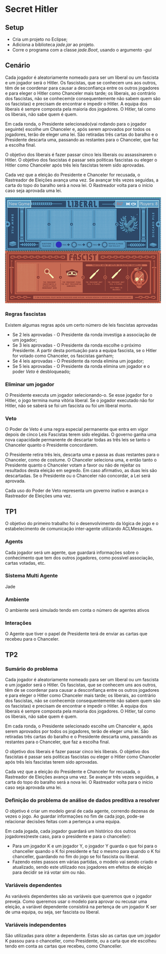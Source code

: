 # Secret Hitler

## Setup

* Cria um projeto no Eclipse;
* Adiciona a biblioteca _jade.jar_ ao projeto.
* Corre o programa com a classe _jade.Boot_, usando o argumento _-gui_


## Cenário

Cada jogador é aleatoriamente nomeado para ser um liberal ou um fascista e um jogador será o Hitler. Os fascistas, que se conhecem uns aos outros, têm de se coordenar para causar a desconfiança entre os outros jogadores e para eleger o Hitler como Chanceler mais tarde; os liberais, ao contrário dos fascistas, não se conhecem(e consequentemente não sabem quem são os fascistas) e precisam de encontrar e impedir o Hitler. A equipa dos liberais é sempre composta pela maioria dos jogadores. O Hitler, tal como os liberais, não sabe quem é quem.

Em cada ronda, o Presidente selecionado(vai rodando para o jogador seguinte) escolhe um Chanceler e, após serem aprovados por todos os jogadores, terão de eleger uma lei. São retiradas três cartas do baralho e o Presidente descarta uma, passando as restantes para o Chanceler, que faz a escolha final. 

O objetivo dos liberais é fazer passar cinco leis liberais ou assassinarem o Hitler. O objetivo dos fascistas é passar seis politicas fascistas ou eleger o Hitler como Chanceler após três leis fascistas terem sido aprovadas.

Cada vez que a eleição do Presidente e Chanceler for recusada, o Rastreador de Eleições avança uma vez. Se avançar três vezes seguidas, a carta do topo do baralho será a nova lei. O Rastreador volta para o início caso seja aprovada uma lei.

![Board](https://raw.githubusercontent.com/LastLombax/AIAD-FEUP/master/Board.PNG?token=AYlAMevu4sBBhoDwOUyy7u4RC0QqaoSWks5b9RvawA%3D%3D "Tabuleiro")

### Regras fascistas

Existem algumas regras após um certo número de leis fascistas aprovadas

* Se 2 leis aprovadas - O Presidente da ronda investiga a associação de um jogador;
* Se 3 leis aprovadas - O Presidente da ronda escolhe o próximo Presidente. A partir desta pontuação para a equipa fascista, se o Hitler for votado como Chanceler, os fascistas ganham;
* Se 4 leis aprovadas - O Presidente da ronda elimina um jogador;
* Se 5 leis aprovadas - O Presidente da ronda elimina um jogador e o poder _Veto_ é desbloqueado;


### Eliminar um jogador

O Presidente executa um jogador selecionando-o. Se esse jogador for o Hitler, o jogo termina numa vitória liberal. Se o jogador executado não for Hitler, não se saberá se foi um fascista ou foi um liberal morto.


### Veto

O Poder de Veto é uma regra especial permanente que entra em vigor depois de cinco Leis Fascistas terem sido elegidas. O governo ganha uma nova capacidade permanente de descartar todas as três leis se tanto o Chanceler quanto o Presidente concordarem.

O Presidente retira três leis, descarta uma e passa as duas restantes para o Chanceler, como de costume. O Chanceler seleciona uma, e então tanto o Presidente quanto o Chanceler votam a favor ou não de rejeitar os resultados desta eleição em segredo. Em caso afirmativo, as duas leis são descartadas. Se o Presidente ou o Chanceler não concordar, a Lei será aprovada.

Cada uso do Poder de Veto representa um governo inativo e avança o Rastreador de Eleições uma vez.


## TP1

O objetivo do primeiro trabalho foi o desenvolvimento da lógica de jogo e o estabelecimento de comunicação inter-agente utilizando ACLMessages.

### Agents

Cada jogador será um agente, que guardará informações sobre o conhecimento que tem dos outros jogadores, como possível associação, cartas votadas, etc.

### Sistema Multi Agente

Jade

### Ambiente

O ambiente será simulado tendo em conta o número de agentes ativos

### Interações 

O Agente que tiver o papel de Presidente terá de enviar as cartas que recebeu para o Chanceler.

## TP2

### Sumário do problema

Cada jogador é aleatoriamente nomeado para ser um liberal ou um fascista e um jogador será o Hitler. Os fascistas, que se conhecem uns aos outros, têm de se coordenar para causar a desconfiança entre os outros jogadores e para eleger o Hitler como Chanceler mais tarde; os liberais, ao contrário dos fascistas, não se conhecem(e consequentemente não sabem quem são os fascistas) e precisam de encontrar e impedir o Hitler. A equipa dos liberais é sempre composta pela maioria dos jogadores. O Hitler, tal como os liberais, não sabe quem é quem.

Em cada ronda, o Presidente selecionado escolhe um Chanceler e, após serem aprovados por todos os jogadores, terão de eleger uma lei. São retiradas três cartas do baralho e o Presidente descarta uma, passando as restantes para o Chanceler, que faz a escolha final. 

O objetivo dos liberais é fazer passar cinco leis liberais. O objetivo dos fascistas é passar seis politicas fascistas ou eleger o Hitler como Chanceler após três leis fascistas terem sido aprovadas.

Cada vez que a eleição do Presidente e Chanceler for recusada, o Rastreador de Eleições avança uma vez. Se avançar três vezes seguidas, a carta do topo do baralho será a nova lei. O Rastreador volta para o início caso seja aprovada uma lei.

### Definição do problema de análise de dados preditiva a resolver

O objetivo é criar um modelo geral de cada agente, correndo dezenas de vezes o jogo. Ao guardar informações no fim de cada jogo, pode-se relacionar decisões feitas com a pertença a uma equipa. 

Em cada jogada, cada jogador guardará um histórico dos outros jogadores(neste caso, para o presidente e para o chanceller):
* Para um jogador K e um jogador Y, o jogador Y guarda o que foi para o chanceller quando o K foi presidente e faz o mesmo para quando o K foi chanceller, guardando no fim do jogo se foi fascista ou liberal.
* Fazendo estes passos em várias partidas, o modelo vai sendo criado e atualizado, sendo este utilizado nos jogadores em efeitos de eleição para decidir se irá votar sim ou não.


### Variáveis dependentes

As variáveis dependentes são as variáveis que queremos que o jogador preveja. Como queremos usar o modelo para aprovar ou recusar uma eleição, a variável dependente consistirá na pertença de um jogador K ser de uma equipa, ou seja, ser fascista ou liberal.

### Variáveis independentes

São utilizadas para obter a dependente. Estas são as cartas que um jogador K passou para o chanceller, como Presidente, ou a carta que ele escolheu tendo em conta as cartas que recebeu, como Chanceller.
